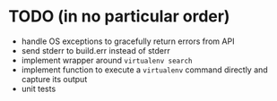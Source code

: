 TODO (in no particular order)
=============================

* handle OS exceptions to gracefully return errors from API
* send stderr to build.err instead of stderr
* implement wrapper around `virtualenv search`
* implement function to execute a `virtualenv` command directly and capture its output
* unit tests
